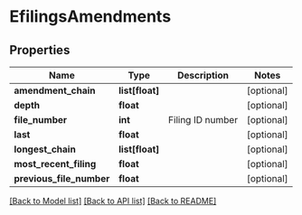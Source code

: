 # EfilingsAmendments

## Properties
Name | Type | Description | Notes
------------ | ------------- | ------------- | -------------
**amendment_chain** | **list[float]** |  | [optional] 
**depth** | **float** |  | [optional] 
**file_number** | **int** | Filing ID number | [optional] 
**last** | **float** |  | [optional] 
**longest_chain** | **list[float]** |  | [optional] 
**most_recent_filing** | **float** |  | [optional] 
**previous_file_number** | **float** |  | [optional] 

[[Back to Model list]](../README.md#documentation-for-models) [[Back to API list]](../README.md#documentation-for-api-endpoints) [[Back to README]](../README.md)


